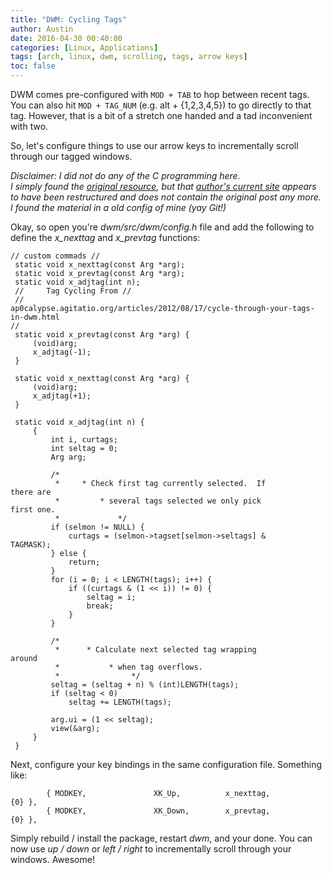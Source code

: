 ```yaml
---
title: "DWM: Cycling Tags"
author: Austin
date: 2016-04-30 00:40:00
categories: [Linux, Applications]
tags: [arch, linux, dwm, scrolling, tags, arrow keys]
toc: false
---
```


DWM comes pre-configured with ```MOD + TAB``` to hop between 
recent tags.  You can also hit ```MOD + TAG_NUM``` (e.g. 
alt + {1,2,3,4,5}) to go directly to that tag.  However, 
that is a bit of a stretch one handed and a tad 
inconvenient with two.

So, let's configure things to use our arrow keys to 
incrementally scroll through our tagged windows.

*Disclaimer:  I did not do any of the C programming here.  
I simply found the [original 
resource](http://ap0calypse.agitatio.org/articles/2012/08/17/cycle-through-your-tags-in-dwm.html), 
but that [author's current 
site](http://ap0calypse.agitatio.org/) appears to have been 
restructured and does not contain the original post any 
more.  I found the material in a old config of mine (yay 
Git!)*

Okay, so open you're *dwm/src/dwm/config.h* file and add 
the following to define the *x_nexttag* and *x_prevtag* 
functions:

```
// custom commads //
 static void x_nexttag(const Arg *arg);
 static void x_prevtag(const Arg *arg);
 static void x_adjtag(int n);
 //     Tag Cycling From //
 //     
ap0calypse.agitatio.org/articles/2012/08/17/cycle-through-your-tags-in-dwm.html 
//
 static void x_prevtag(const Arg *arg) {
     (void)arg;
     x_adjtag(-1);
 }

 static void x_nexttag(const Arg *arg) {
     (void)arg;
     x_adjtag(+1);
 }

 static void x_adjtag(int n) {
     {
         int i, curtags;
         int seltag = 0;
         Arg arg;

         /*
          *     * Check first tag currently selected.  If 
there are
          *         * several tags selected we only pick 
first one.
          *             */
         if (selmon != NULL) {
             curtags = (selmon->tagset[selmon->seltags] & 
TAGMASK);
         } else {
             return;
         }
         for (i = 0; i < LENGTH(tags); i++) {
             if ((curtags & (1 << i)) != 0) {
                 seltag = i;
                 break;
             }
         }

         /*
          *      * Calculate next selected tag wrapping 
around
          *           * when tag overflows.
          *                */
         seltag = (seltag + n) % (int)LENGTH(tags);
         if (seltag < 0)
             seltag += LENGTH(tags);

         arg.ui = (1 << seltag);
         view(&arg);
     }
 }
```

Next, configure your key bindings in the same configuration 
file.  Something like:

```
        { MODKEY,               XK_Up,          x_nexttag,      
{0} },
        { MODKEY,               XK_Down,        x_prevtag,      
{0} },
```

Simply rebuild / install the package, restart *dwm*, and 
your done.  You can now use *up / down* or *left / right* 
to incrementally scroll through your windows.  Awesome!
